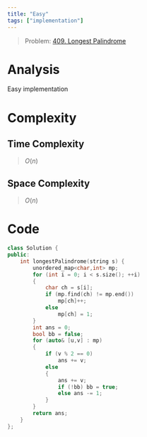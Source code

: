 ```yaml
---
title: "Easy"
tags: ["implementation"]
---
```


> Problem: [409. Longest Palindrome](https://leetcode.com/problems/longest-palindrome/)

# Analysis
Easy implementation

# Complexity
## Time Complexity
> $O(n)$ 
## Space Complexity
> $O(n)$

# Code
```cpp
class Solution {
public:
    int longestPalindrome(string s) {
        unordered_map<char,int> mp;
        for (int i = 0; i < s.size(); ++i)
        {
            char ch = s[i];
            if (mp.find(ch) != mp.end())
                mp[ch]++;
            else
                mp[ch] = 1;
        }
        int ans = 0;
        bool bb = false;
        for (auto& [u,v] : mp)
        {
            if (v % 2 == 0)
                ans += v;
            else
            {
                ans += v;
                if (!bb) bb = true;
                else ans -= 1;
            }
        }
        return ans;
    }
};
```

